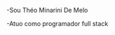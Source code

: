 -Sou Théo Minarini De Melo 


-Atuo como programador full stack


<!---
TheoMinariniDeMelo/TheoMinariniDeMelo is a ✨ special ✨ repository because its `README.md` (this file) appears on your GitHub profile.
You can click the Preview link to take a look at your changes.
--->
